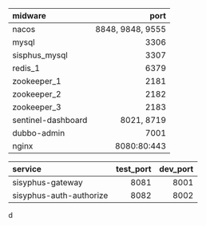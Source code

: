 | midware  | port 
| :-----| ----: 
| nacos | 8848, 9848, 9555 | 
| mysql | 3306 |
| sisphus_mysql | 3307 |
| redis_1 | 6379 |
| zookeeper_1 | 2181 |
| zookeeper_2 | 2182 |
| zookeeper_3 | 2183 |
| sentinel-dashboard | 8021, 8719 |
| dubbo-admin  | 7001 |
| nginx  | 8080:80:443 |

[comment]: <> (| druid  | 8888 |)

| service  | test_port  | dev_port
| :-----| ----:| ----:
| sisyphus-gateway | 8081 |  8001 |
| sisyphus-auth-authorize | 8082 |  8002 |
d